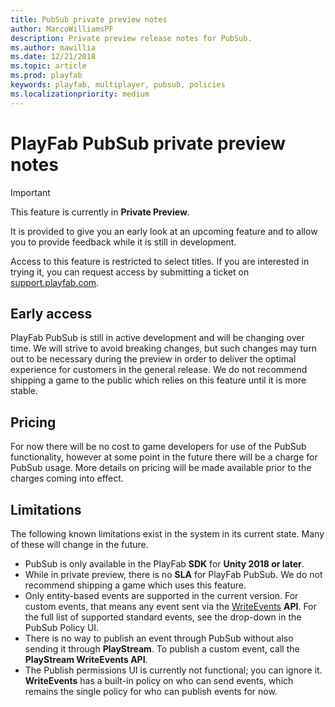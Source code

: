 ```yaml
---
title: PubSub private preview notes
author: MarcoWilliamsPF
description: Private preview release notes for PubSub.
ms.author: mawillia
ms.date: 12/21/2018
ms.topic: article
ms.prod: playfab
keywords: playfab, multiplayer, pubsub, policies
ms.localizationpriority: medium
---
```


# PlayFab PubSub private preview notes

> [!IMPORTANT]
> This feature is currently in **Private Preview**.  
>
> It is provided to give you an early look at an upcoming feature and to allow you to provide feedback while it is still in development.  
>
> Access to this feature is restricted to select titles. If you are interested in trying it, you can request access by submitting a ticket on [support.playfab.com](https://support.playfab.com/hc/en-us/requests/new).

## Early access

PlayFab PubSub is still in active development and will be changing over time. We will strive to avoid breaking changes, but such changes may turn out to be necessary during the preview in order to deliver the optimal experience for customers in the general release. We do not recommend shipping a game to the public which relies on this feature until it is more stable.

## Pricing

For now there will be no cost to game developers for use of the PubSub functionality, however at some point in the future there will be a charge for PubSub usage. More details on pricing will be made available prior to the charges coming into effect.

## Limitations

The following known limitations exist in the system in its current state. Many of these will change in the future.

- PubSub is only available in the PlayFab **SDK** for **Unity 2018 or later**.
- While in private preview, there is no **SLA** for PlayFab PubSub. We do not recommend shipping a game which uses this feature.
- Only entity-based events are supported in the current version. For custom events, that means any event sent via the [WriteEvents](xref:titleid.playfabapi.com.events.playstreamevents.writeevents) **API**. For the full list of supported standard events, see the drop-down in the PubSub Policy UI.
- There is no way to publish an event through PubSub without also sending it through **PlayStream**. To publish a custom event, call the **PlayStream WriteEvents API**.
- The Publish permissions UI is currently not functional; you can ignore it. **WriteEvents** has a built-in policy on who can send events, which remains the single policy for who can publish events for now.